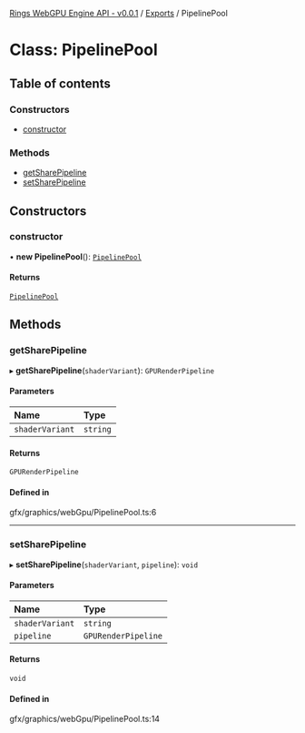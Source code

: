 [Rings WebGPU Engine API - v0.0.1](../README.md) / [Exports](../modules.md) / PipelinePool

# Class: PipelinePool

## Table of contents

### Constructors

- [constructor](PipelinePool.md#constructor)

### Methods

- [getSharePipeline](PipelinePool.md#getsharepipeline)
- [setSharePipeline](PipelinePool.md#setsharepipeline)

## Constructors

### constructor

• **new PipelinePool**(): [`PipelinePool`](PipelinePool.md)

#### Returns

[`PipelinePool`](PipelinePool.md)

## Methods

### getSharePipeline

▸ **getSharePipeline**(`shaderVariant`): `GPURenderPipeline`

#### Parameters

| Name | Type |
| :------ | :------ |
| `shaderVariant` | `string` |

#### Returns

`GPURenderPipeline`

#### Defined in

gfx/graphics/webGpu/PipelinePool.ts:6

___

### setSharePipeline

▸ **setSharePipeline**(`shaderVariant`, `pipeline`): `void`

#### Parameters

| Name | Type |
| :------ | :------ |
| `shaderVariant` | `string` |
| `pipeline` | `GPURenderPipeline` |

#### Returns

`void`

#### Defined in

gfx/graphics/webGpu/PipelinePool.ts:14
